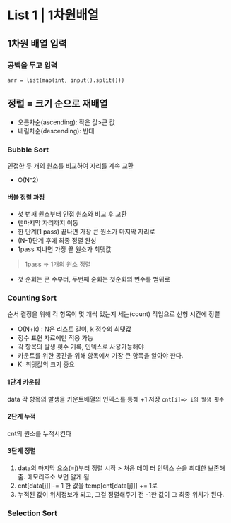 # List 1 | 1차원배열
## 1차원 배열 입력
### 공백을 두고 입력
`arr = list(map(int, input().split()))`
## 정렬 = 크기 순으로 재배열
- 오름차순(ascending): 작은 값>큰 값
- 내림차순(descending): 반대
### Bubble Sort
인접한 두 개의 원소를 비교하여 자리를 계속 교환
- O(N^2)
#### 버블 정렬 과정
- 첫 번째 원소부터 인접 원소와 비교 후 교환
- 맨마지막 자리까지 이동
- 한 단계(1 pass) 끝나면 가장 큰 원소가 마지막 자리로
- (N-1)단계 후에 최종 정렬 완성
- 1pass 지나면 가장 끝 원소가 최댓값
> 1pass => 1개의 원소 정렬
- 첫 순회는 큰 수부터, 두번째 순회는 첫순회의 변수를 범위로
### Counting Sort
순서 결정을 위해 각 항목이 몇 개씩 있는지 세는(count) 작업으로
선형 시간에 정렬
- O(N+k) : N은 리스트 길이, k 정수의 최댓값
- 정수 표현 자료에만 적용 가능
- 각 항목의 발생 횟수 기록, 인덱스로 사용가능해야
- 카운트를 위한 공간을 위해 항목에서 가장 큰 항목을 알아야 한다.
- K: 최댓값의 크기 중요
#### 1단계 카운팅
data 각 항목의 발생을 카운트배열의 인덱스를 통해 +1 저장
`cnt[i]=> i의 발생 횟수`
#### 2단계 누적
cnt의 원소를 누적시킨다
#### 3단계 정렬
1. data의 마지막 요소(=j)부터 정렬 시작 > 처음 데이
   터 인덱스 순을 최대한 보존해줌. 메모리주소 보면 알게 됨
2. cnt[data[j]] -= 1 한 값을 temp[cnt[data[j]]] += 1로 
3. 누적된 값이 위치정보가 되고, 그걸 정렬해주기 전 -1한 값이 그 최종 위치가 된다.
### Selection Sort